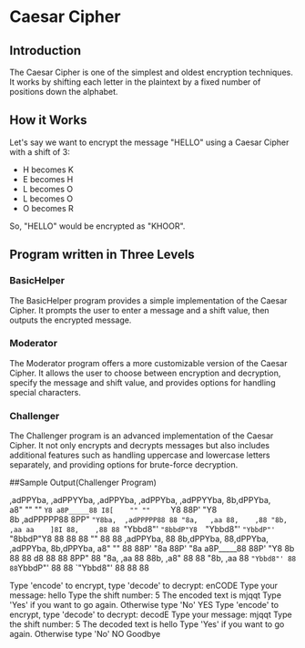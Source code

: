 # Caesar Cipher

## Introduction
The Caesar Cipher is one of the simplest and oldest encryption techniques. It works by shifting each letter in the plaintext by a fixed number of positions down the alphabet.

## How it Works
Let's say we want to encrypt the message "HELLO" using a Caesar Cipher with a shift of 3:

- H becomes K
- E becomes H
- L becomes O
- L becomes O
- O becomes R

So, "HELLO" would be encrypted as "KHOOR".

## Program written in Three Levels
### BasicHelper
The BasicHelper program provides a simple implementation of the Caesar Cipher. It prompts the user to enter a message and a shift value, then outputs the encrypted message.

### Moderator
The Moderator program offers a more customizable version of the Caesar Cipher. It allows the user to choose between encryption and decryption, specify the message and shift value, and provides options for handling special characters.

### Challenger
The Challenger program is an advanced implementation of the Caesar Cipher. It not only encrypts and decrypts messages but also includes additional features such as handling uppercase and lowercase letters separately, and providing options for brute-force decryption.

##Sample Output(Challenger Program)

 ,adPPYba, ,adPPYYba,  ,adPPYba, ,adPPYba, ,adPPYYba, 8b,dPPYba,  
a8"     "" ""     `Y8 a8P_____88 I8[    "" ""     `Y8 88P'   "Y8  
8b         ,adPPPPP88 8PP"  `"Y8ba,  ,adPPPPP88 88
"8a,   ,aa 88,    ,88 "8b,   ,aa aa    ]8I 88,    ,88 88
 `"Ybbd8"' `"8bbdP"Y8  `"Ybbd8"' `"YbbdP"' `"8bbdP"Y8 88
            88             88
           ""             88
                          88
 ,adPPYba, 88 8b,dPPYba,  88,dPPYba,   ,adPPYba, 8b,dPPYba,
a8"     "" 88 88P'    "8a 88P'    "8a a8P_____88 88P'   "Y8
8b         88 88       d8 88       88 8PP" 88
"8a,   ,aa 88 88b,   ,a8" 88       88 "8b,   ,aa 88
 `"Ybbd8"' 88 88`YbbdP"'  88       88  `"Ybbd8"' 88
              88
              88

Type 'encode' to encrypt, type 'decode' to decrypt:
enCODE 
Type your message:
hello
Type the shift number:
5
The encoded text is mjqqt
Type 'Yes' if you want to go again. Otherwise type 'No'
YES
Type 'encode' to encrypt, type 'decode' to decrypt:
decodE
Type your message:
mjqqt
Type the shift number:
5
The decoded text is hello
Type 'Yes' if you want to go again. Otherwise type 'No'
NO
Goodbye

